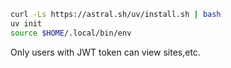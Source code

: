 
```bash
curl -Ls https://astral.sh/uv/install.sh | bash
uv init
source $HOME/.local/bin/env
```


Only users with JWT token can view sites,etc. 